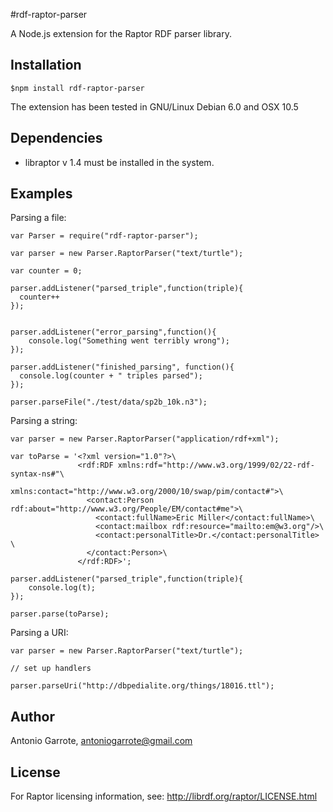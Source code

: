 #rdf-raptor-parser

A Node.js extension for the Raptor RDF parser library.

## Installation

    $npm install rdf-raptor-parser

The extension has been tested in GNU/Linux Debian 6.0 and OSX 10.5

## Dependencies

- libraptor v 1.4 must be installed in the system.

## Examples

Parsing a file:

    var Parser = require("rdf-raptor-parser");
     
    var parser = new Parser.RaptorParser("text/turtle");
     
    var counter = 0;
     
    parser.addListener("parsed_triple",function(triple){
      counter++
    });
     

    parser.addListener("error_parsing",function(){
        console.log("Something went terribly wrong");
    });     

    parser.addListener("finished_parsing", function(){
      console.log(counter + " triples parsed");
    });
     
    parser.parseFile("./test/data/sp2b_10k.n3");

Parsing a string:

    var parser = new Parser.RaptorParser("application/rdf+xml");

    var toParse = '<?xml version="1.0"?>\
                   <rdf:RDF xmlns:rdf="http://www.w3.org/1999/02/22-rdf-syntax-ns#"\
                            xmlns:contact="http://www.w3.org/2000/10/swap/pim/contact#">\
                     <contact:Person rdf:about="http://www.w3.org/People/EM/contact#me">\
                       <contact:fullName>Eric Miller</contact:fullName>\
                       <contact:mailbox rdf:resource="mailto:em@w3.org"/>\
                       <contact:personalTitle>Dr.</contact:personalTitle> \
                     </contact:Person>\
                   </rdf:RDF>';

    parser.addListener("parsed_triple",function(triple){
        console.log(t);
    });     

    parser.parse(toParse);

Parsing a URI:

    var parser = new Parser.RaptorParser("text/turtle");

    // set up handlers

    parser.parseUri("http://dbpedialite.org/things/18016.ttl");


## Author

  Antonio Garrote, antoniogarrote@gmail.com

## License

  For Raptor licensing information, see: http://librdf.org/raptor/LICENSE.html
   
    

